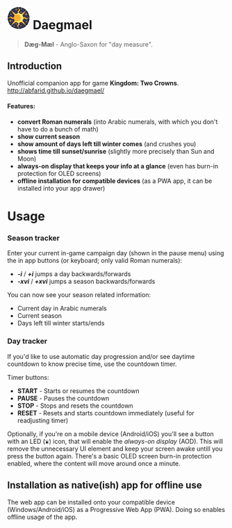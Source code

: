 # ![logo](https://github.com/AbFarid/daegmael/blob/master/public/img/icons/icon.png?raw=true) Daegmael
> **Dæg-Mæl** - Anglo-Saxon for "day measure".

  
## Introduction

Unofficial companion app for game __Kingdom: Two Crowns__.
http://abfarid.github.io/daegmael/


#### Features:
* __convert Roman numerals__ (into Arabic numerals, with which you don't have to do a bunch of math)
* __show current season__
* __show amount of days left till winter comes__ (and crushes you)
* __shows time till sunset/sunrise__ (slightly more precisely than Sun and Moon)
* __always-on display that keeps your info at a glance__ (even has burn-in protection for OLED screens)
* __offline installation for compatible devices__ (as a PWA app, it can be installed into your app drawer)

# Usage

### Season tracker
Enter your current in-game campaign day (shown in the pause menu) using the in app buttons (or keyboard; only valid Roman numerals):
* ___-i___ / ___+i___ jumps a day backwards/forwards
* ___-xvi___ / ___+xvi___ jumps a season backwards/forwards

You can now see your season related information:
* Current day in Arabic numerals
* Current season
* Days left till winter starts/ends

### Day tracker
If you'd like to use automatic day progression and/or see daytime countdown to know precise time, use the countdown timer.

Timer buttons:
* __START__ - Starts or resumes the countdown
* __PAUSE__ - Pauses the countdown
* __STOP__ - Stops and resets the countdown
* __RESET__ - Resets and starts countdown immediately (useful for readjusting timer)
    
Optionally, if you're on a mobile device (Android/iOS) you'll see a button with an LED (![LED](https://github.com/AbFarid/daegmael/blob/master/src/assets/img/led_mini_dark.png?raw=true)) icon, that will enable the _always-on display_ (AOD). This will remove the unnecessary UI element and keep your screen awake untill you press the button again. There's a basic OLED screen burn-in protection enabled, where the content will move around once a minute.

## Installation as native(ish) app for offline use
The web app can be installed onto your compatible device (Windows/Android/iOS) as a Progressive Web App (PWA). Doing so enables offline usage of the app.
